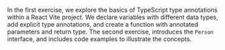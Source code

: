 In the first exercise, we explore the basics of TypeScript type annotations within a React Vite project. We declare variables with different data types, add explicit type annotations, and create a function with annotated parameters and return type.
The second exercise, introduces the `Person` interface, and includes code examples to illustrate the concepts.